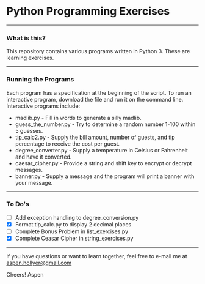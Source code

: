 # Python Programming Exercises

---------
### What is this?

This repository contains various programs written in Python 3. These are learning exercises.

-------
### Running the Programs

Each program has a specification at the beginning of the script. To run an interactive program, download the file and run it on the command line. Interactive programs include:

* madlib.py - Fill in words to generate a silly madlib.
* guess_the_number.py - Try to determine a random number 1-100 within 5 guesses.
* tip_calc2.py - Supply the bill amount, number of guests, and tip percentage to receive the cost per guest.
* degree_converter.py - Supply a temperature in Celsius or Fahrenheit and have it converted.
* caesar_cipher.py - Provide a string and shift key to encrypt or decrypt messages.
* banner.py - Supply a message and the program will print a banner with your message.

---------
### To Do's

- [ ] Add exception handling to degree_conversion.py
- [x] Format tip_calc.py to display 2 decimal places
- [ ] Complete Bonus Problem in list_exercises.py
- [x] Complete Ceasar Cipher in string_exercises.py

----------
If you have questions or want to learn together, feel free to e-mail me at aspen.hollyer@gmail.com

Cheers!
Aspen

